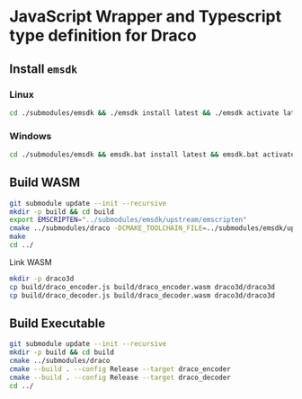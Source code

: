 # JavaScript Wrapper and Typescript type definition for Draco

## Install `emsdk`

### Linux

```sh
cd ./submodules/emsdk && ./emsdk install latest && ./emsdk activate latest && source ./emsdk_env.sh && cd ../../
```

### Windows

```sh
cd ./submodules/emsdk && emsdk.bat install latest && emsdk.bat activate latest && emsdk_env.bat && cd ../../
```

## Build WASM

```sh
git submodule update --init --recursive
mkdir -p build && cd build
export EMSCRIPTEN="../submodules/emsdk/upstream/emscripten"
cmake ../submodules/draco -DCMAKE_TOOLCHAIN_FILE=../submodules/emsdk/upstream/emscripten/cmake/Modules/Platform/Emscripten.cmake -DDRACO_WASM=ON
make
cd ../
```

Link WASM

```sh
mkdir -p draco3d
cp build/draco_encoder.js build/draco_encoder.wasm draco3d/draco3d
cp build/draco_decoder.js build/draco_decoder.wasm draco3d/draco3d
```

## Build Executable

```sh
git submodule update --init --recursive
mkdir -p build && cd build
cmake ../submodules/draco
cmake --build . --config Release --target draco_encoder
cmake --build . --config Release --target draco_decoder
cd ../
```
